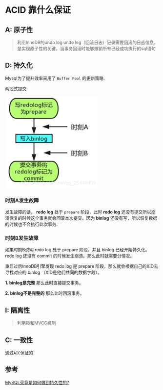 # ACID 靠什么保证

## A: 原子性

> 利用InnoDB的undo log
> undo log（回滚日志）记录需要回滚的日志信息，是实现原子性的关键，当事务回滚时能够撤销所有已经成功执行的sql语句

## D: 持久化

Mysql为了提升效率采用了 `Buffer Pool` 的更新策略.

两段式提交:

![两段式提交](_images/mysql_commit_prepare_commit.png)

### 时刻A发生故障

发生故障的话， **redo log** 处于 `prepare` 阶段，此时 **redo log** 还没有提交所以崩溃恢复的时候这个事务就会回滚本次提交。因为 **binlog** 还没有写，所以恢复数据的时候也不会执行此次事务.

### 时刻B发生故障

如果时刻B说明 redo log 处于 prepare 阶段，并且 binlog 已经开始持久化。 redo log 还没有 commit 的时候发生崩溃。那么此时就需要分情况。

重启过后InnoDB引擎发现 redo log 是 prepare 阶段，那么就会根据自己的XID去寻找对应的 binlog （XID是他们共同的数据字段）。

**1. binlog是完整**
那么此时直接提交事务。

**2. binlog不是完整的**
那么此时回滚事务。

## I: 隔离性

> 利用锁和MVCC机制

## C: 一致性

通过`AIC`保证的

## 参考

[MySQL究竟是如何做到持久性的?](https://blog.csdn.net/qq_25448409/article/details/105376450)
